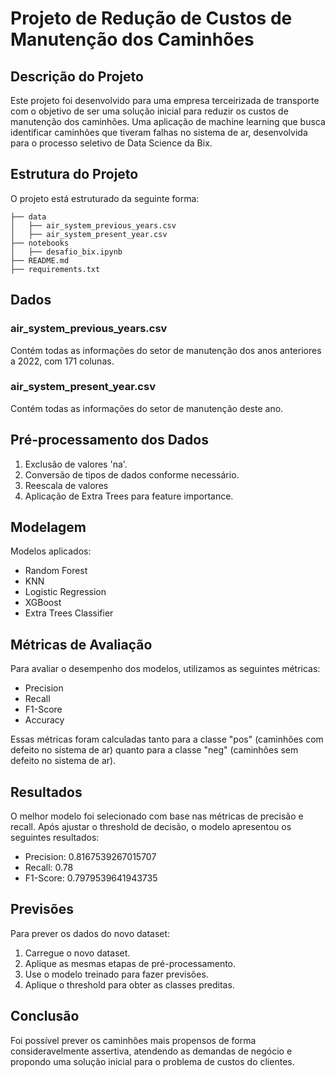 # Projeto de Redução de Custos de Manutenção dos Caminhões

## Descrição do Projeto

Este projeto foi desenvolvido para uma empresa terceirizada de transporte com o objetivo de ser uma solução inicial para reduzir os custos de manutenção dos caminhões. Uma aplicação de machine learning que busca identificar caminhões que tiveram falhas no sistema de ar, desenvolvida para o processo seletivo de Data Science da Bix.

## Estrutura do Projeto

O projeto está estruturado da seguinte forma:

```
├── data
│   ├── air_system_previous_years.csv
│   ├── air_system_present_year.csv
├── notebooks
│   ├── desafio_bix.ipynb
├── README.md
├── requirements.txt
```

## Dados

### air_system_previous_years.csv

Contém todas as informações do setor de manutenção dos anos anteriores a 2022, com 171 colunas.

### air_system_present_year.csv

Contém todas as informações do setor de manutenção deste ano.

## Pré-processamento dos Dados

1. Exclusão de valores 'na'.
2. Conversão de tipos de dados conforme necessário.
3. Reescala de valores
4. Aplicação de Extra Trees para feature importance. 

## Modelagem

Modelos aplicados:
- Random Forest
- KNN
- Logistic Regression
- XGBoost
- Extra Trees Classifier

## Métricas de Avaliação

Para avaliar o desempenho dos modelos, utilizamos as seguintes métricas:
- Precision
- Recall
- F1-Score
- Accuracy

Essas métricas foram calculadas tanto para a classe "pos" (caminhões com defeito no sistema de ar) quanto para a classe "neg" (caminhões sem defeito no sistema de ar).

## Resultados

O melhor modelo foi selecionado com base nas métricas de precisão e recall. Após ajustar o threshold de decisão, o modelo apresentou os seguintes resultados:

- Precision: 0.8167539267015707
- Recall: 0.78
- F1-Score: 0.7979539641943735

## Previsões

Para prever os dados do novo dataset:

1. Carregue o novo dataset.
2. Aplique as mesmas etapas de pré-processamento.
3. Use o modelo treinado para fazer previsões.
4. Aplique o threshold para obter as classes preditas.

## Conclusão

Foi possível prever os caminhões mais propensos de forma consideravelmente assertiva, atendendo as demandas de negócio e propondo uma solução inicial para o problema de custos do clientes. 
